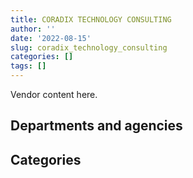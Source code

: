 ```yaml
---
title: CORADIX TECHNOLOGY CONSULTING
author: ''
date: '2022-08-15'
slug: coradix_technology_consulting
categories: []
tags: []
---
```


<script src="/rmarkdown-libs/htmlwidgets/htmlwidgets.js"></script>
<link href="/rmarkdown-libs/datatables-css/datatables-crosstalk.css" rel="stylesheet" />
<script src="/rmarkdown-libs/datatables-binding/datatables.js"></script>
<script src="/rmarkdown-libs/jquery/jquery-3.6.0.min.js"></script>
<link href="/rmarkdown-libs/dt-core-bootstrap/css/dataTables.bootstrap.min.css" rel="stylesheet" />
<link href="/rmarkdown-libs/dt-core-bootstrap/css/dataTables.bootstrap.extra.css" rel="stylesheet" />
<script src="/rmarkdown-libs/dt-core-bootstrap/js/jquery.dataTables.min.js"></script>
<script src="/rmarkdown-libs/dt-core-bootstrap/js/dataTables.bootstrap.min.js"></script>
<link href="/rmarkdown-libs/crosstalk/css/crosstalk.min.css" rel="stylesheet" />
<script src="/rmarkdown-libs/crosstalk/js/crosstalk.min.js"></script>
<script src="/rmarkdown-libs/htmlwidgets/htmlwidgets.js"></script>
<link href="/rmarkdown-libs/datatables-css/datatables-crosstalk.css" rel="stylesheet" />
<script src="/rmarkdown-libs/datatables-binding/datatables.js"></script>
<script src="/rmarkdown-libs/jquery/jquery-3.6.0.min.js"></script>
<link href="/rmarkdown-libs/dt-core-bootstrap/css/dataTables.bootstrap.min.css" rel="stylesheet" />
<link href="/rmarkdown-libs/dt-core-bootstrap/css/dataTables.bootstrap.extra.css" rel="stylesheet" />
<script src="/rmarkdown-libs/dt-core-bootstrap/js/jquery.dataTables.min.js"></script>
<script src="/rmarkdown-libs/dt-core-bootstrap/js/dataTables.bootstrap.min.js"></script>
<link href="/rmarkdown-libs/crosstalk/css/crosstalk.min.css" rel="stylesheet" />
<script src="/rmarkdown-libs/crosstalk/js/crosstalk.min.js"></script>

Vendor content here.

## Departments and agencies

<div id="htmlwidget-1" style="width:100%;height:auto;" class="datatables html-widget"></div>
<script type="application/json" data-for="htmlwidget-1">{"x":{"style":"bootstrap","filter":"none","vertical":false,"data":[["<a href=\"/departments/aafc-aac/\">Agriculture and Agri-Food Canada<\/a>","<a href=\"/departments/aandc-aadnc/\">Crown-Indigenous Relations and Northern Affairs Canada<\/a>","<a href=\"/departments/cbsa-asfc/\">Canada Border Services Agency<\/a>","<a href=\"/departments/cic/\">Immigration, Refugees and Citizenship Canada<\/a>","<a href=\"/departments/dfatd-maecd/\">Global Affairs Canada<\/a>","<a href=\"/departments/dnd-mdn/\">National Defence<\/a>","<a href=\"/departments/ec/\">Environment and Climate Change Canada<\/a>","<a href=\"/departments/elections/\">Elections Canada<\/a>","<a href=\"/departments/esdc-edsc/\">Employment and Social Development Canada<\/a>","<a href=\"/departments/fcac-acfc/\">Financial Consumer Agency of Canada<\/a>","<a href=\"/departments/fintrac-canafe/\">Financial Transactions and Reports Analysis Centre of Canada<\/a>","<a href=\"/departments/fja-cmf/\">Office of the Commissioner for Federal Judicial Affairs Canada<\/a>","<a href=\"/departments/hc-sc/\">Health Canada<\/a>","<a href=\"/departments/ic/\">Innovation, Science and Economic Development Canada<\/a>","<a href=\"/departments/infc/\">Infrastructure Canada<\/a>","<a href=\"/departments/irb-cisr/\">Immigration and Refugee Board of Canada<\/a>","<a href=\"/departments/isc-sac/\">Indigenous Services Canada<\/a>","<a href=\"/departments/jus/\">Department of Justice Canada<\/a>","<a href=\"/departments/lac-bac/\">Library and Archives Canada<\/a>","<a href=\"/departments/nrc-cnrc/\">National Research Council Canada<\/a>","<a href=\"/departments/nrcan-rncan/\">Natural Resources Canada<\/a>","<a href=\"/departments/nserc-crsng/\">Natural Sciences and Engineering Research Council of Canada<\/a>","<a href=\"/departments/oic-ci/\">Office of the Information Commissioner of Canada<\/a>","<a href=\"/departments/pco-bcp/\">Privy Council Office<\/a>","<a href=\"/departments/pwgsc-tpsgc/\">Public Services and Procurement Canada<\/a>","<a href=\"/departments/rcmp-grc/\">Royal Canadian Mounted Police<\/a>","<a href=\"/departments/ssc-spc/\">Shared Services Canada<\/a>","<a href=\"/departments/statcan/\">Statistics Canada<\/a>","<a href=\"/departments/tbs-sct/\">Treasury Board of Canada Secretariat<\/a>","<a href=\"/departments/tc/\">Transport Canada<\/a>"],["$    964,642.90","$    679,962.45","$    230,960.73","$  3,011,076.45","$  1,885,365.69","$  9,602,956.07",null,"$  3,025,965.57","$    666,761.78","$    283,122.75",null,"$    581,213.18","$  1,192,498.18","$  2,564,215.79","$  1,948,642.97",null,"$    241,793.02",null,null,"$     70,625.00",null,"$     24,747.00","$     19,998.76",null,null,"$  1,983,428.20","$    563,970.12","$    710,848.28","$     23,306.25","$    483,926.14"],["$    712,263.05","$    747,283.57","$    230,960.73","$  3,093,702.48","$  2,499,642.21","$  9,420,806.96",null,"$  1,515,528.45","$    675,131.96","$    292,763.07","$     62,150.00",null,"$  1,192,498.18","$  2,377,008.92","$  2,371,739.94",null,"$    298,464.20","$      9,172.39",null,null,"$     22,600.00",null,"$     14,103.21",null,null,"$  2,283,945.51","$  1,060,586.38",null,"$     10,311.25","$     99,750.96"],[null,"$    729,733.93","$    231,593.50","$  2,980,113.78","$  2,831,369.71","$ 10,703,430.60","$     15,146.47","$  2,389,032.18","$    701,855.64","$     90,470.63",null,null,"$  1,195,765.30","$  1,931,064.33","$  2,365,705.81","$    103,818.75","$    211,893.97","$     43,598.61",null,null,"$  3,688,690.29","$     21,495.70","$     43,376.27","$     23,255.40",null,"$  2,113,271.45","$    510,815.82",null,null,"$    114,538.68"],[null,"$    191,555.12","$    230,960.73","$  3,789,684.18","$  5,695,418.65","$  8,974,691.17","$  1,022,067.49","$  4,104,451.05","$  1,313,678.69",null,"$    317,982.00",null,"$  1,232,048.18","$  1,917,715.95","$  2,359,242.14",null,"$     39,321.45",null,"$     37,509.20",null,"$    311,309.71","$     17,253.13","$     43,257.76","$     42,191.94","$     27,552.54","$  1,445,318.18","$    209,188.54",null,null,"$    581,045.15"]],"container":"<table class=\"table table-striped table-hover row-border order-column display\">\n  <thead>\n    <tr>\n      <th>Department<\/th>\n      <th>2017-2018<\/th>\n      <th>2018-2019<\/th>\n      <th>2019-2020<\/th>\n      <th>2020-2021<\/th>\n    <\/tr>\n  <\/thead>\n<\/table>","options":{"order":[[4,"desc"]],"pageLength":10,"autoWidth":true,"columnDefs":[],"orderClasses":false}},"evals":[],"jsHooks":[]}</script>

## Categories

<div id="htmlwidget-2" style="width:100%;height:auto;" class="datatables html-widget"></div>
<script type="application/json" data-for="htmlwidget-2">{"x":{"style":"bootstrap","filter":"none","vertical":false,"data":[["<a href=\"/categories/11_defence/\">Defence<\/a>","<a href=\"/categories/2_professional_services/\">Professional services<\/a>","<a href=\"/categories/3_information_technology/\">Information technology<\/a>","<a href=\"/categories/8_security_and_protection/\">Security and protection<\/a>"],["$  1,693,114.78","$  9,084,291.99","$ 19,982,620.52",null],["$  3,563,144.00","$  6,997,864.04","$ 18,416,907.58","$     12,497.80"],["$  5,717,635.20","$  5,240,791.18","$ 22,081,610.45",null],["$  3,748,929.80","$  5,874,153.84","$ 24,280,359.32",null]],"container":"<table class=\"table table-striped table-hover row-border order-column display\">\n  <thead>\n    <tr>\n      <th>Category<\/th>\n      <th>2017-2018<\/th>\n      <th>2018-2019<\/th>\n      <th>2019-2020<\/th>\n      <th>2020-2021<\/th>\n    <\/tr>\n  <\/thead>\n<\/table>","options":{"order":[[4,"desc"]],"pageLength":20,"autoWidth":true,"columnDefs":[],"orderClasses":false,"lengthMenu":[10,20,25,50,100]}},"evals":[],"jsHooks":[]}</script>
